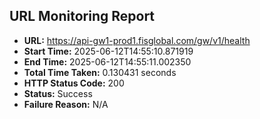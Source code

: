 ## URL Monitoring Report

- **URL:** https://api-gw1-prod1.fisglobal.com/gw/v1/health
- **Start Time:** 2025-06-12T14:55:10.871919
- **End Time:** 2025-06-12T14:55:11.002350
- **Total Time Taken:** 0.130431 seconds
- **HTTP Status Code:** 200
- **Status:** Success
- **Failure Reason:** N/A

